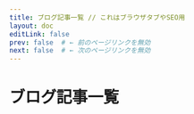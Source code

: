 ```yaml
---
title: ブログ記事一覧 // これはブラウザタブやSEO用
layout: doc
editLink: false
prev: false  # ← 前のページリンクを無効
next: false  # ← 次のページリンクを無効
---
```


# ブログ記事一覧

<script setup>
import { data as articles } from '../.vitepress/theme/data/blog.data.js'
</script>

<ArticleList :articles="articles" />
